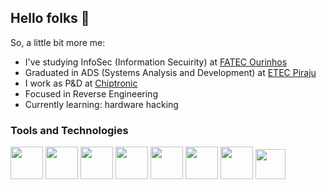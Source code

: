 ## Hello folks 👋
So, a little bit more me:

- I've studying InfoSec (Information Secuirity) at <a href="https://www.fatecourinhos.edu.br/">FATEC Ourinhos<a/>
- Graduated in ADS (Systems Analysis and Development) at <a href="https://etecpiraju.cps.sp.gov.br/">ETEC Piraju<a/>
- I work as P&D at <a href="https://github.com/ChiptronicCrypt">Chiptronic<a/>
- Focused in Reverse Engineering
- Currently learning: hardware hacking

### Tools and Technologies
<img src="https://img.icons8.com/?size=100&id=shQTXiDQiQVR&format=png&color=000000" type="ico" height="52px">    <img src="https://img.icons8.com/?size=100&id=40669&format=png&color=000000" type="ico" height="52px">    <img src="https://github.com/user-attachments/assets/0df374a3-aae2-44cb-8267-e10167565a07" type="img" height="52px">    <img src="https://github.com/user-attachments/assets/fca6e264-a6ae-4581-90d4-dbf778e6c4c0" type="img" height="52px">    <img src="https://github.com/user-attachments/assets/740041bc-a92b-49d2-9793-f56737ecc6b6" type="img" height="52px">    <img src="https://img.icons8.com/?size=100&id=y7WGoWNuIWac&format=png&color=000000" type="ico" height="52px">    <img src="https://github.com/user-attachments/assets/e621e30e-bd71-42a3-b473-d6f40f65a3e4" type="img" height="52px">    <img src="https://github.com/user-attachments/assets/eaeb2441-6f02-4459-ac99-75f9e966bc68" type="img" height="48px">
<!---
### SO i use
<img src="https://img.icons8.com/?size=100&id=108792&format=png&color=000000" type="ico" height="50px"><img src="https://github.com/user-attachments/assets/ef3fe4dd-251e-4755-b6a3-09b9eac684ae" type="ico" height="50px"><img src="https://github.com/user-attachments/assets/0c223d19-1ffb-4313-ab08-a9505d002e74" type="ico" height="50px">
